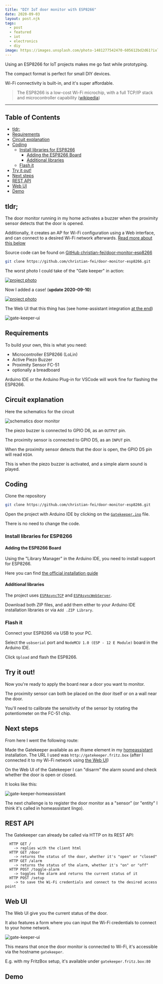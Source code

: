 ```yaml
---
title: "DIY IoT door monitor with ESP8266"
date: 2020-09-03
layout: post.njk
tags:
  - post
  - featured
  - iot
  - electronics
  - diy
image: https://images.unsplash.com/photo-1481277542470-605612bd2d61?ixlib=rb-1.2.1&ixid=eyJhcHBfaWQiOjEyMDd9&auto=format&fit=crop&w=695&q=80
---
```



Using an ESP8266 for IoT projects makes me go fast while prototyping.

The compact format is perfect for small DIY devices.

Wi-Fi connectivity is built-in, and it's super affordable.

> The ESP8266 is a low-cost Wi-Fi microchip, with a full TCP/IP stack and microcontroller capability ([wikipedia](https://en.wikipedia.org/wiki/ESP8266))

---

## Table of Contents <!-- omit in toc -->

- [tldr;](#tldr)
- [Requirements](#requirements)
- [Circuit explanation](#circuit-explanation)
- [Coding](#coding)
  - [Install libraries for ESP8266](#install-libraries-for-esp8266)
    - [Adding the ESP8266 Board](#adding-the-esp8266-board)
    - [Additional libraries](#additional-libraries)
  - [Flash it](#flash-it)
- [Try it out!](#try-it-out)
- [Next steps](#next-steps)
- [REST API](#rest-api)
- [Web UI](#web-ui)
- [Demo](#demo)


## tldr;

The door monitor running in my home activates a buzzer when the proximity sensor detects that the door is opened.

Additionally, it creates an AP for Wi-Fi configuration using a Web interface, and can connect to a desired Wi-Fi network afterwards. [Read more about this below](#web-ui)

Source code can be found on [GitHub christian-fei/door-monitor-esp8266](https://github.com/christian-fei/door-monitor-esp8266)

```sh
git clone https://github.com/christian-fei/door-monitor-esp8266.git
```

The worst photo I could take of the "Gate keeper" in action:

[![project photo](/assets/images/posts/door-monitor/project.jpg)](https://github.com/christian-fei/door-monitor-esp8266/blob/master/Gatekeeper.svg)

Now I added a case! (**update 2020-09-10**)

[![project photo](/assets/images/posts/door-monitor/project-update.jpg)](https://github.com/christian-fei/door-monitor-esp8266/blob/master/Gatekeeper.svg)


The Web UI that this thing has (see home-assistant integration [at the end](#next-steps))

![gate-keeper-ui](/assets/images/posts/door-monitor/gate-keeper-ui.png)




## Requirements

To build your own, this is what you need:

- Microcontroller ESP8266 (LoLin)
- Active Piezo Buzzer
- Proximity Sensor FC-51
- optionally a breadboard

Arduino IDE or the Arduino Plug-in for VSCode will work fine for flashing the ESP8266.


## Circuit explanation

Here the schematics for the circuit

![schematics door monitor](/assets/images/posts/door-monitor/schematics.svg)

The piezo buzzer is connected to GPIO D6, as an `OUTPUT` pin.

The proximity sensor is connected to GPIO D5, as an `INPUT` pin.

When the proximity sensor detects that the door is open, the GPIO D5 pin will read `HIGH`.

This is when the piezo buzzer is activated, and a simple alarm sound is played.


## Coding

Clone the repository

```sh
git clone https://github.com/christian-fei/door-monitor-esp8266.git
```

Open the project with Arduino IDE by clicking on the [`Gatekeeper.ino`](https://github.com/christian-fei/door-monitor-esp8266/blob/master/Gatekeeper.ino) file.

There is no need to change the code. 

### Install libraries for ESP8266

#### Adding the ESP8266 Board

Using the "Library Manager" in the Arduino IDE, you need to install support for ESP8266.

Here you can find [the official installation guide](https://arduino-esp8266.readthedocs.io/en/latest/installing.html#instructions)

#### Additional libraries

The project uses [`ESPAsyncTCP`](https://github.com/me-no-dev/ESPAsyncTCP/archive/master.zip) and [`ESPAsyncWebServer`](https://github.com/me-no-dev/ESPAsyncWebServer/archive/master.zip). 

Download both ZIP files, and add them either to your Arduino IDE installation libraries or via `Add .ZIP Library`.


### Flash it

Connect your ESP8266 via USB to your PC.

Select the `usbserial` port and `NodeMCU 1.0 (ESP - 12 E Module)` board in the Arduino IDE.

Click `Upload` and flash the ESP8266.


## Try it out!

Now you're ready to apply the board near a door you want to monitor.

The proximity sensor can both be placed on the door itself or on a wall near the door.

You'll need to calibrate the sensitivity of the sensor by rotating the potentiometer on the FC-51 chip.


## Next steps

From here I went the following route:

Made the Gatekeeper available as an iframe element in my [homeassistant](https://www.home-assistant.io/) installation. The URL I used was `http://gatekeeper.fritz.box` (after I connected it to my Wi-Fi network using [the Web UI](#web-ui))

On the Web UI of the Gatekeeper I can "disarm" the alarm sound and check whether the door is open or closed.

It looks like this:

![gate-keeper-homeassistant](/assets/images/posts/door-monitor/gate-keeper-homeassistant.png)

The next challenge is to register the door monitor as a "sensor" (or "entity" I think it's called in homeassistant lingo).

## REST API

The Gatekeeper can already be called via HTTP on its REST API:

```
  HTTP GET /
    -> replies with the client html
  HTTP GET /door
    -> returns the status of the door, whether it's "open" or "closed"
  HTTP GET /alarm
    -> returns the status of the alarm, whether it's "on" or "off"
  HTTP POST /toggle-alarm
    -> toggles the alarm and returns the current status of it
  HTTP POST /setup
    -> to save the Wi-Fi credentials and connect to the desired access point
```

## Web UI

The Web UI give you the current status of the door.

It also features a form where you can input the Wi-Fi credentials to connect to your home network.

![gate-keeper-ui](/assets/images/posts/door-monitor/gate-keeper-ui.png)

This means that once the door monitor is connected to Wi-Fi, it's accessible via the hostname `gatekeeper`.

E.g. with my FritzBox setup, it's available under `gatekeeper.fritz.box:80`


## Demo
